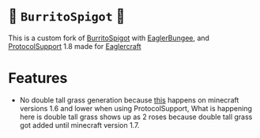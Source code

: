 # 🌯 `BurritoSpigot` 🌯
This is a custom fork of [BurritoSpigot](https://github.com/CobbleSword/BurritoSpigot/) with [EaglerBungee](https://github.com/lax1dude/eaglercraft/tree/main/stable-download/java/bungee_command), and [ProtocolSupport](https://github.com/ProtocolSupport/ProtocolSupport) 1.8 made for [Eaglercraft](https://g.deev.is/eaglercraft/)

# Features
- No double tall grass generation because [this](https://www.mediafire.com/file/zfjojyrntxfa8ai/Screenshot+2022-10-01+5.06.39+PM.png/file) happens on minecraft versions 1.6 and lower when using ProtocolSupport, What is happening here is double tall grass shows up as 2 roses because double tall grass got added until minecraft version 1.7.
